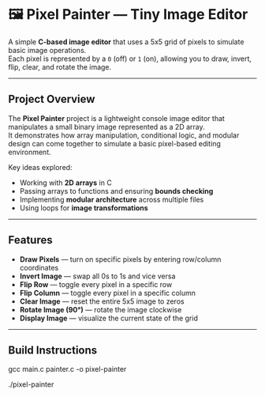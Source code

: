 # 🖼️ Pixel Painter — Tiny Image Editor

A simple **C-based image editor** that uses a 5x5 grid of pixels to simulate basic image operations.  
Each pixel is represented by a `0` (off) or `1` (on), allowing you to draw, invert, flip, clear, and rotate the image.

---

## Project Overview

The **Pixel Painter** project is a lightweight console image editor that manipulates a small binary image represented as a 2D array.  
It demonstrates how array manipulation, conditional logic, and modular design can come together to simulate a basic pixel-based editing environment.

Key ideas explored:
- Working with **2D arrays** in C  
- Passing arrays to functions and ensuring **bounds checking**  
- Implementing **modular architecture** across multiple files  
- Using loops for **image transformations**

---

## Features

- **Draw Pixels** — turn on specific pixels by entering row/column coordinates  
- **Invert Image** — swap all 0s to 1s and vice versa  
- **Flip Row** — toggle every pixel in a specific row  
- **Flip Column** — toggle every pixel in a specific column  
- **Clear Image** — reset the entire 5x5 image to zeros  
- **Rotate Image (90°)** — rotate the image clockwise
- **Display Image** — visualize the current state of the grid  

---

## Build Instructions

gcc main.c painter.c -o pixel-painter

./pixel-painter